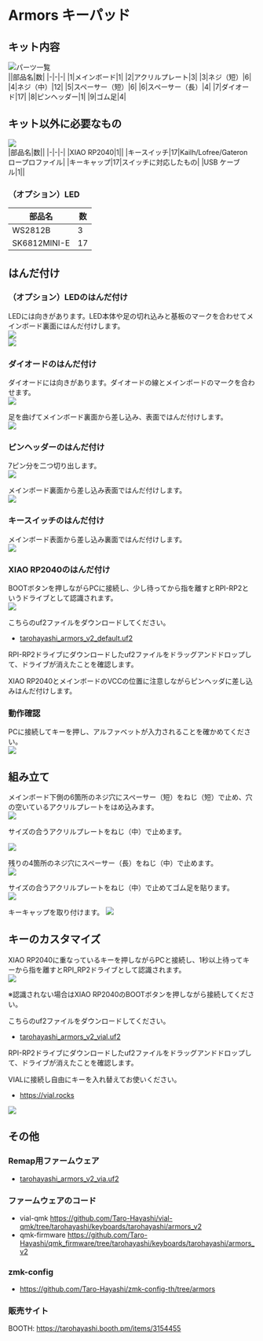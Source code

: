 # Armors キーパッド

## キット内容
![パーツ一覧](img/1_contents.jpg)  
||部品名|数|
|-|-|-|
|1|メインボード|1|
|2|アクリルプレート|3|
|3|ネジ（短）|6|
|4|ネジ（中）|12|
|5|スペーサー（短）|6|
|6|スペーサー（長）|4|
|7|ダイオード|17|
|8|ピンヘッダー|1|
|9|ゴム足|4|

## キット以外に必要なもの
![](img/2_additional_required.jpg)  
|部品名|数||
|-|-|-|
|XIAO RP2040|1||
|キースイッチ|17|Kailh/Lofree/Gateron ロープロファイル|
|キーキャップ|17|スイッチに対応したもの|
|USB ケーブル|1||

### （オプション）LED
|部品名|数|
|-|-|
|WS2812B|3|
|SK6812MINI-E|17|

## はんだ付け
### （オプション）LEDのはんだ付け
LEDには向きがあります。LED本体や足の切れ込みと基板のマークを合わせてメインボード裏面にはんだ付けします。   
![](img/3_led_direction.jpg)  
![](img/4_led.jpg)  

### ダイオードのはんだ付け
ダイオードには向きがあります。ダイオードの線とメインボードのマークを合わせます。  
![](img/5_diode_direction.jpg)  

足を曲げてメインボード裏面から差し込み、表面ではんだ付けします。  
![](img/6_diode.jpg)  

### ピンヘッダーのはんだ付け
7ピン分を二つ切り出します。  
![](img/7_cut_pinheader.jpg)  

メインボード裏面から差し込み表面ではんだ付けします。  
![](img/8_pinheader.jpg)  

### キースイッチのはんだ付け
メインボード表面から差し込み裏面ではんだ付けします。  
![](img/9_keyswitch.jpg)  

### XIAO RP2040のはんだ付け
BOOTボタンを押しながらPCに接続し、少し待ってから指を離すとRPI-RP2というドライブとして認識されます。  
![](img/10_xiao_boot.jpg)  

こちらのuf2ファイルをダウンロードしてください。  
- [tarohayashi_armors_v2_default.uf2](https://github.com/Taro-Hayashi/Armors-v2/releases/latest/download/tarohayashi_armors_v2_default.uf2)

RPI-RP2ドライブにダウンロードしたuf2ファイルをドラッグアンドドロップして、ドライブが消えたことを確認します。  

XIAO RP2040とメインボードのVCCの位置に注意しながらピンヘッダに差し込みはんだ付けします。 

### 動作確認
PCに接続してキーを押し、アルファベットが入力されることを確かめてください。  
![](img/11_test.jpg)  

## 組み立て
メインボード下側の6箇所のネジ穴にスペーサー（短）をねじ（短）で止め、穴の空いているアクリルプレートをはめ込みます。  
![](img/12_case_1.jpg)  

サイズの合うアクリルプレートをねじ（中）で止めます。  

![](img/13_case_2.jpg)  

残りの4箇所のネジ穴にスペーサー（長）をねじ（中）で止めます。  
![](img/14_case_3.jpg)  


サイズの合うアクリルプレートをねじ（中）で止めてゴム足を貼ります。  
![](img/15_case_4.jpg)  

キーキャップを取り付けます。
![](img/16_case_5.jpg)  


## キーのカスタマイズ
XIAO RP2040に重なっているキーを押しながらPCと接続し、1秒以上待ってキーから指を離すとRPI_RP2ドライブとして認識されます。  
![](img/17_bootmagic.jpg)  

※認識されない場合はXIAO RP2040のBOOTボタンを押しながら接続してください。  

こちらのuf2ファイルをダウンロードしてください。
- [tarohayashi_armors_v2_vial.uf2](https://github.com/Taro-Hayashi/Armors-v2/releases/latest/download/tarohayashi_armors_v2_vial.uf2)

RPI-RP2ドライブにダウンロードしたuf2ファイルをドラッグアンドドロップして、ドライブが消えたことを確認します。  

VIALに接続し自由にキーを入れ替えてお使いください。  
- https://vial.rocks

![](img/18_vial.jpg)  

## その他
### Remap用ファームウェア
- [tarohayashi_armors_v2_via.uf2](https://github.com/Taro-Hayashi/Armors-v2/releases/latest/download/tarohayashi_armors_v2_via.uf2)

### ファームウェアのコード
- vial-qmk https://github.com/Taro-Hayashi/vial-qmk/tree/tarohayashi/keyboards/tarohayashi/armors_v2
- qmk-firmware https://github.com/Taro-Hayashi/qmk_firmware/tree/tarohayashi/keyboards/tarohayashi/armors_v2


### zmk-config
- https://github.com/Taro-Hayashi/zmk-config-th/tree/armors

### 販売サイト
BOOTH: https://tarohayashi.booth.pm/items/3154455
